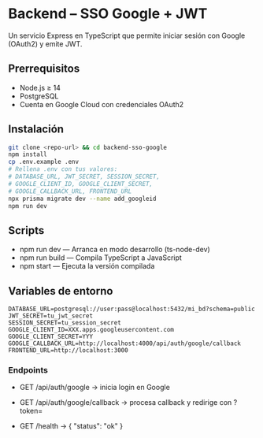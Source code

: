# Backend – SSO Google + JWT

Un servicio Express en TypeScript que permite iniciar sesión con Google (OAuth2) y emite JWT.

## Prerrequisitos

- Node.js ≥ 14  
- PostgreSQL  
- Cuenta en Google Cloud con credenciales OAuth2

## Instalación

```bash
git clone <repo-url> && cd backend-sso-google
npm install
cp .env.example .env
# Rellena .env con tus valores:
# DATABASE_URL, JWT_SECRET, SESSION_SECRET,
# GOOGLE_CLIENT_ID, GOOGLE_CLIENT_SECRET,
# GOOGLE_CALLBACK_URL, FRONTEND_URL
npx prisma migrate dev --name add_googleid
npm run dev
```

## Scripts
* npm run dev — Arranca en modo desarrollo (ts-node-dev)
* npm run build — Compila TypeScript a JavaScript
* npm start — Ejecuta la versión compilada

## Variables de entorno
```
DATABASE_URL=postgresql://user:pass@localhost:5432/mi_bd?schema=public
JWT_SECRET=tu_jwt_secret
SESSION_SECRET=tu_session_secret
GOOGLE_CLIENT_ID=XXX.apps.googleusercontent.com
GOOGLE_CLIENT_SECRET=YYY
GOOGLE_CALLBACK_URL=http://localhost:4000/api/auth/google/callback
FRONTEND_URL=http://localhost:3000
```
### Endpoints
* GET /api/auth/google → inicia login en Google

* GET /api/auth/google/callback → procesa callback y redirige con ?token=<JWT>

* GET /health → { "status": "ok" }
